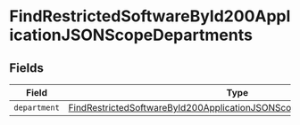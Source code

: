 # FindRestrictedSoftwareById200ApplicationJSONScopeDepartments


## Fields

| Field                                                                                                                                                                       | Type                                                                                                                                                                        | Required                                                                                                                                                                    | Description                                                                                                                                                                 |
| --------------------------------------------------------------------------------------------------------------------------------------------------------------------------- | --------------------------------------------------------------------------------------------------------------------------------------------------------------------------- | --------------------------------------------------------------------------------------------------------------------------------------------------------------------------- | --------------------------------------------------------------------------------------------------------------------------------------------------------------------------- |
| `department`                                                                                                                                                                | [FindRestrictedSoftwareById200ApplicationJSONScopeDepartmentsDepartment](../../models/operations/findrestrictedsoftwarebyid200applicationjsonscopedepartmentsdepartment.md) | :heavy_minus_sign:                                                                                                                                                          | N/A                                                                                                                                                                         |